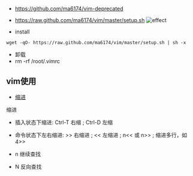 * https://github.com/ma6174/vim-deprecated
* https://raw.github.com/ma6174/vim/master/setup.sh
![effect](https://github.com/ma6174/vim-deprecated/blob/master/screenshot.png)

* install

```
wget -qO- https://raw.github.com/ma6174/vim/master/setup.sh | sh -x

```

* 卸载
* rm -rf /root/.vimrc


## vim使用
- [缩进](#缩进)

 <a name="缩进">缩进</a>
 * 插入状态下缩进: Ctrl-T 右缩 ; Ctrl-D 左缩
 * 命令状态下左右缩进: >> 右缩进 ; << 左缩进 ; n<< 或 n>> ; 缩进多行，如4>>

* n 继续查找
* N 反向查找

 
 
 
